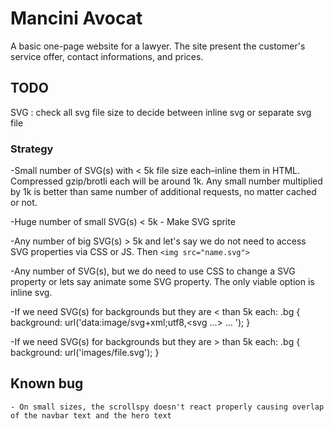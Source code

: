 # Mancini Avocat

A basic one-page website for a lawyer. The site present the customer's service offer, contact informations, and prices.

## TODO

SVG : check all svg file size to decide between inline svg or separate svg file

### Strategy
-Small number of SVG(s) with < 5k file size each–inline them in HTML. Compressed gzip/brotli each will be around 1k. Any small number multiplied by 1k is better than same number of additional requests, no matter cached or not.

-Huge number of small SVG(s) < 5k - Make SVG sprite

-Any number of big SVG(s) > 5k and let's say we do not need to access SVG properties via CSS or JS. Then `<img src="name.svg">`

-Any number of SVG(s), but we do need to use CSS to change a SVG property or lets say animate some SVG property. The only viable option is inline svg.

-If we need SVG(s) for backgrounds but they are < than 5k each:
    .bg { background: url('data:image/svg+xml;utf8,<svg ...> ... </svg>'); }

-If we need SVG(s) for backgrounds but they are > than 5k each:
    .bg { background: url('images/file.svg'); }

## Known bug

    - On small sizes, the scrollspy doesn't react properly causing overlap of the navbar text and the hero text